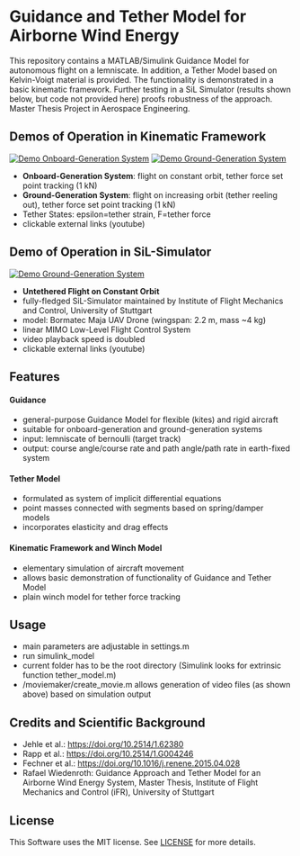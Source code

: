 # Guidance and Tether Model for Airborne Wind Energy

This repository contains a MATLAB/Simulink Guidance Model for autonomous flight on a lemniscate.
In addition, a Tether Model based on Kelvin-Voigt material is provided.
The functionality is demonstrated in a basic kinematic framework.
Further testing in a SiL Simulator (results shown below, but code not provided here) proofs robustness of the approach.
Master Thesis Project in Aerospace Engineering.

## Demos of Operation in Kinematic Framework
[![Demo Onboard-Generation System](https://s4.gifyu.com/images/OG_320b1d3aa0076cdb89a.gif)](https://youtu.be/XXs6cW-sE3Y)
[![Demo Ground-Generation System](https://s4.gifyu.com/images/GG_320.gif)](https://youtu.be/OWJ5FSvkmaQ)
* **Onboard-Generation System**: flight on constant orbit, tether force set point tracking (1 kN)
* **Ground-Generation System**: flight on increasing orbit (tether reeling out), tether force set point tracking (1 kN) 
* Tether States: epsilon=tether strain, F=tether force
* clickable external links (youtube)

## Demo of Operation in SiL-Simulator
[![Demo Ground-Generation System](https://s6.gifyu.com/images/Maja_320.gif)](https://youtu.be/o2d76z69M18)
* **Untethered Flight on Constant Orbit**
* fully-fledged SiL-Simulator maintained by Institute of Flight Mechanics and Control, University of Stuttgart
* model: Bormatec Maja UAV Drone (wingspan: 2.2 m, mass ~4 kg)
* linear MIMO Low-Level Flight Control System
* video playback speed is doubled
* clickable external links (youtube)

## Features

#### Guidance
* general-purpose Guidance Model for flexible (kites) and rigid aircraft 
* suitable for onboard-generation and ground-generation systems
* input: lemniscate of bernoulli (target track)
* output: course angle/course rate and path angle/path rate in earth-fixed system

#### Tether Model
* formulated as system of implicit differential equations
* point masses connected with segments based on spring/damper models
* incorporates elasticity and drag effects

#### Kinematic Framework and Winch Model
* elementary simulation of aircraft movement
* allows basic demonstration of functionality of Guidance and Tether Model
* plain winch model for tether force tracking

## Usage
* main parameters are adjustable in settings.m
* run simulink_model
* current folder has to be the root directory (Simulink looks for extrinsic function tether_model.m)
* /moviemaker/create_movie.m allows generation of video files (as shown above) based on simulation output

## Credits and Scientific Background
* Jehle et al.: https://doi.org/10.2514/1.62380
* Rapp et al.: https://doi.org/10.2514/1.G004246
* Fechner et al.: https://doi.org/10.1016/j.renene.2015.04.028
* Rafael Wiedenroth: Guidance Approach and Tether Model for an Airborne Wind Energy System, Master Thesis, Institute of Flight Mechanics and Control (iFR), University of Stuttgart

## License

This Software uses the MIT license. See [LICENSE](https://github.com/hoerbo/Guidance-and-Tether-Model-for-AWE/blob/master/LICENSE) for more details.
